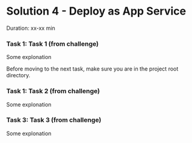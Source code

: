 # Solution 4 - Deploy as App Service

Duration: xx-xx min

### Task 1: Task 1 (from challenge)

Some explonation



Before moving to the next task, make sure you are in the project root directory.

### Task 1: Task 2 (from challenge)

Some explonation

### Task 3: Task 3 (from challenge)

Some explonation
